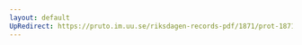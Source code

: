 ```yaml
---
layout: default
UpRedirect: https://pruto.im.uu.se/riksdagen-records-pdf/1871/prot-1871--fk--510.pdf
---
```

